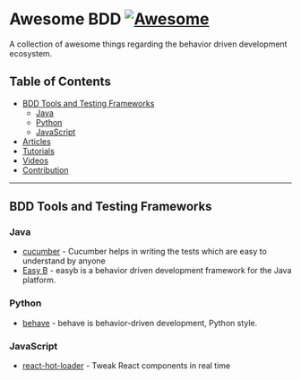 # **Awesome BDD** [![Awesome](https://cdn.rawgit.com/sindresorhus/awesome/d7305f38d29fed78fa85652e3a63e154dd8e8829/media/badge.svg)](https://github.com/sindresorhus/awesome)

A collection of awesome things regarding the behavior driven development ecosystem.

## Table of Contents
- [BDD Tools and Testing Frameworks](#bdd-tools-and-testing-frameworks)
  - [Java](#java)
  - [Python](#python)
  - [JavaScript](#javascript)
- [Articles](#articles)
- [Tutorials](#tutorials)
- [Videos](#videos)
- [Contribution](#contribution)

---

## BDD Tools and Testing Frameworks

### Java
- [cucumber](https://github.com/cucumber/cucumber) - Cucumber helps in writing the tests which are easy to understand by anyone
- [Easy B](https://easyb.io/v1/index.html) - easyb is a behavior driven development framework for the Java platform.

### Python
- [behave](https://github.com/behave/behave) - behave is behavior-driven development, Python style.

### JavaScript
- [react-hot-loader](https://github.com/gaearon/react-hot-loader) - Tweak React components in real time
